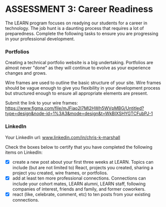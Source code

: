 # ASSESSMENT 3: Career Readiness

The LEARN program focuses on readying our students for a career in technology. The job hunt is a daunting process that requires a lot of preparedness. Complete the following tasks to ensure you are progressing in your professional development.

### Portfolios

Creating a technical portfolio website is a big undertaking. Portfolios are almost never "done" as they will continue to evolve as your experience changes and grows.

Wire frames are used to outline the basic structure of your site. Wire frames should be vague enough to give you flexibility in your development process but structured enough to ensure all appropriate elements are present. 

Submit the link to your wire frames: https://www.figma.com/file/mJFiao2I7Ml2HWh5WVpMBG/Untitled?type=design&node-id=1%3A3&mode=design&t=WkBIXSHYGTCFubPJ-1


### LinkedIn

Your LinkedIn url: www.linkedin.com/in/chris-k-marshall


Check the boxes below to certify that you have completed the following items on LinkedIn:

- [X] create a new post about your first three weeks at LEARN. Topics can include (but are not limited to) React, projects you created, sharing a project you created, wire frames, or portfolios.
- [X] add at least ten more professional connections. Connections can include your cohort mates, LEARN alumni, LEARN staff, following companies of interest, friends and family, and former coworkers.
- [X] react (like, celebrate, comment, etc) to ten posts from your existing connections.
